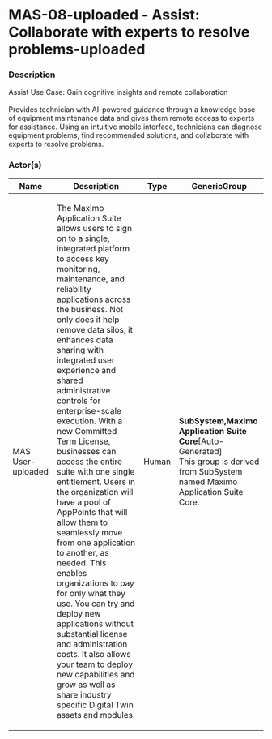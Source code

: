 
#  MAS-08-uploaded - Assist: Collaborate with experts to resolve problems-uploaded





### Description

Assist Use Case:  Gain cognitive insights and remote collaboration<br><br>Provides technician with AI-powered guidance through a knowledge base of equipment maintenance data and gives them remote access to experts for assistance. Using an intuitive mobile interface, technicians can diagnose equipment problems, find recommended solutions, and collaborate with experts to resolve problems.




### Actor(s)

| Name | Description | Type | GenericGroup |
| --- | --- | --- | --- |
| MAS User-uploaded | <p>The Maximo Application Suite allows users to sign on to a single, integrated platform to access key monitoring, maintenance, and reliability applications across the business. Not only does it help remove data silos, it enhances data sharing with integrated user experience and shared administrative controls for enterprise-scale execution. With a new Committed Term License, businesses can access the entire suite with one single entitlement. Users in the organization will have a pool of AppPoints that will allow them to seamlessly move from one application to another, as needed. This enables organizations to pay for only what they use. You can try and deploy new applications without substantial license and administration costs. It also allows your team to deploy new capabilities and grow as well as share industry specific Digital Twin assets and modules.</p> | Human | <div><strong>SubSystem,Maximo Application Suite Core</strong>[Auto-Generated]</div><div>This group is derived from SubSystem named Maximo Application Suite Core.</div> |












